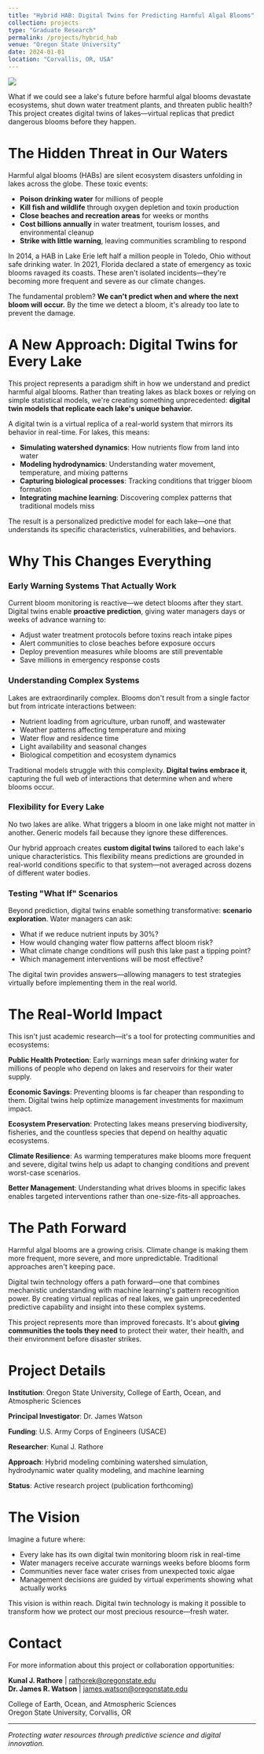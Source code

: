 ```yaml
---
title: "Hybrid HAB: Digital Twins for Predicting Harmful Algal Blooms"
collection: projects
type: "Graduate Research"
permalink: /projects/hybrid_hab
venue: "Oregon State University"
date: 2024-01-01
location: "Corvallis, OR, USA"
---
```


<img src='/images/Lake-Erie-harmful-algal-blooms.jpg'>

What if we could see a lake's future before harmful algal blooms devastate ecosystems, shut down water treatment plants, and threaten public health? This project creates digital twins of lakes—virtual replicas that predict dangerous blooms before they happen.

The Hidden Threat in Our Waters
======

Harmful algal blooms (HABs) are silent ecosystem disasters unfolding in lakes across the globe. These toxic events:

- **Poison drinking water** for millions of people
- **Kill fish and wildlife** through oxygen depletion and toxin production
- **Close beaches and recreation areas** for weeks or months
- **Cost billions annually** in water treatment, tourism losses, and environmental cleanup
- **Strike with little warning**, leaving communities scrambling to respond

In 2014, a HAB in Lake Erie left half a million people in Toledo, Ohio without safe drinking water. In 2021, Florida declared a state of emergency as toxic blooms ravaged its coasts. These aren't isolated incidents—they're becoming more frequent and severe as our climate changes.

The fundamental problem? **We can't predict when and where the next bloom will occur.** By the time we detect a bloom, it's already too late to prevent the damage.

A New Approach: Digital Twins for Every Lake
======

This project represents a paradigm shift in how we understand and predict harmful algal blooms. Rather than treating lakes as black boxes or relying on simple statistical models, we're creating something unprecedented: **digital twin models that replicate each lake's unique behavior.**

A digital twin is a virtual replica of a real-world system that mirrors its behavior in real-time. For lakes, this means:

- **Simulating watershed dynamics**: How nutrients flow from land into water
- **Modeling hydrodynamics**: Understanding water movement, temperature, and mixing patterns  
- **Capturing biological processes**: Tracking conditions that trigger bloom formation
- **Integrating machine learning**: Discovering complex patterns that traditional models miss

The result is a personalized predictive model for each lake—one that understands its specific characteristics, vulnerabilities, and behaviors.

Why This Changes Everything
======

### Early Warning Systems That Actually Work

Current bloom monitoring is reactive—we detect blooms after they start. Digital twins enable **proactive prediction**, giving water managers days or weeks of advance warning to:

- Adjust water treatment protocols before toxins reach intake pipes
- Alert communities to close beaches before exposure occurs
- Deploy prevention measures while blooms are still preventable
- Save millions in emergency response costs

### Understanding Complex Systems

Lakes are extraordinarily complex. Blooms don't result from a single factor but from intricate interactions between:

- Nutrient loading from agriculture, urban runoff, and wastewater
- Weather patterns affecting temperature and mixing
- Water flow and residence time
- Light availability and seasonal changes
- Biological competition and ecosystem dynamics

Traditional models struggle with this complexity. **Digital twins embrace it**, capturing the full web of interactions that determine when and where blooms occur.

### Flexibility for Every Lake

No two lakes are alike. What triggers a bloom in one lake might not matter in another. Generic models fail because they ignore these differences.

Our hybrid approach creates **custom digital twins** tailored to each lake's unique characteristics. This flexibility means predictions are grounded in real-world conditions specific to that system—not averaged across dozens of different water bodies.

### Testing "What If" Scenarios

Beyond prediction, digital twins enable something transformative: **scenario exploration**. Water managers can ask:

- What if we reduce nutrient inputs by 30%?
- How would changing water flow patterns affect bloom risk?
- What climate change conditions will push this lake past a tipping point?
- Which management interventions will be most effective?

The digital twin provides answers—allowing managers to test strategies virtually before implementing them in the real world.

The Real-World Impact
======

This isn't just academic research—it's a tool for protecting communities and ecosystems:

**Public Health Protection**: Early warnings mean safer drinking water for millions of people who depend on lakes and reservoirs for their water supply.

**Economic Savings**: Preventing blooms is far cheaper than responding to them. Digital twins help optimize management investments for maximum impact.

**Ecosystem Preservation**: Protecting lakes means preserving biodiversity, fisheries, and the countless species that depend on healthy aquatic ecosystems.

**Climate Resilience**: As warming temperatures make blooms more frequent and severe, digital twins help us adapt to changing conditions and prevent worst-case scenarios.

**Better Management**: Understanding what drives blooms in specific lakes enables targeted interventions rather than one-size-fits-all approaches.

The Path Forward
======

Harmful algal blooms are a growing crisis. Climate change is making them more frequent, more severe, and more unpredictable. Traditional approaches aren't keeping pace.

Digital twin technology offers a path forward—one that combines mechanistic understanding with machine learning's pattern recognition power. By creating virtual replicas of real lakes, we gain unprecedented predictive capability and insight into these complex systems.

This project represents more than improved forecasts. It's about **giving communities the tools they need** to protect their water, their health, and their environment before disaster strikes.

Project Details
======

**Institution**: Oregon State University, College of Earth, Ocean, and Atmospheric Sciences

**Principal Investigator**: Dr. James Watson

**Funding**: U.S. Army Corps of Engineers (USACE)

**Researcher**: Kunal J. Rathore

**Approach**: Hybrid modeling combining watershed simulation, hydrodynamic water quality modeling, and machine learning

**Status**: Active research project (publication forthcoming)

The Vision
======

Imagine a future where:
- Every lake has its own digital twin monitoring bloom risk in real-time
- Water managers receive accurate warnings weeks before blooms form
- Communities never face water crises from unexpected toxic algae
- Management decisions are guided by virtual experiments showing what actually works

This vision is within reach. Digital twin technology is making it possible to transform how we protect our most precious resource—fresh water.

Contact
======

For more information about this project or collaboration opportunities:

**Kunal J. Rathore** | rathorek@oregonstate.edu  
**Dr. James R. Watson** | james.watson@oregonstate.edu

College of Earth, Ocean, and Atmospheric Sciences  
Oregon State University, Corvallis, OR

---

*Protecting water resources through predictive science and digital innovation.*